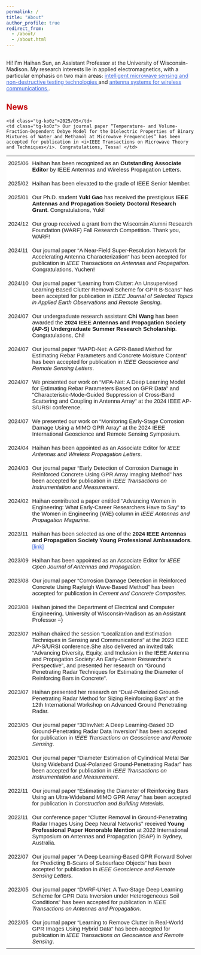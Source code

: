 ```yaml
---
permalink: /
title: "About"
author_profile: true
redirect_from: 
  - /about/
  - /about.html
---
```

<style type="text/css">
.tg  {border:none;border-collapse:collapse;border-spacing:0;}
.tg td{border-style:solid;border-width:0px;font-family:Arial, sans-serif;font-size:14px;overflow:hidden;
  padding:10px 5px;word-break:normal;}
.tg th{border-style:solid;border-width:0px;font-family:Arial, sans-serif;font-size:14px;font-weight:normal;
  overflow:hidden;padding:10px 5px;word-break:normal;}
.tg .tg-ko0z{background-color:#ffffff;border-color:#ffffff;font-size:15px;text-align:left;vertical-align:top}
</style>

<br>
Hi! I'm Haihan Sun, an Assistant Professor at the University of Wisconsin-Madison. My research interests lie in applied electromagnetics, with a particular emphasis on two main areas: <a href="https://haihan-sun.github.io/GPR/"  style="color:#4169e1"> intelligent microwave sensing and non-destructive testing technologies </a> and <a href="https://haihan-sun.github.io/BSA/"  style="color:#4169e1"> antenna systems for wireless communications </a>. <br>






<span style="color:#C5050C">News</span>
------
<table class="tg">
<tbody>
<tr>
<td class="tg-ko0z">2025/06</td>
    <td class="tg-ko0z"> Haihan has been recognized as an <b>Outstanding Associate Editor</b> by IEEE Antennas and Wireless Propagation Letters. </td>
     </tr> 
<tr> 

    <td class="tg-ko0z">2025/05</td>
    <td class="tg-ko0z"> Our journal paper “Temperature- and Volume-Fraction-Dependent Debye Model for the Dielectric Properties of Binary Mixtures of Water and Methanol at Microwave Frequencies” has been accepted for publication in <i>IEEE Transactions on Microwave Theory and Techniques</i>. Congratulations, Tessa! </td>
  </tr> 
<tr>
    <td class="tg-ko0z">2025/02</td>
    <td class="tg-ko0z"> Haihan has been elevated to the grade of IEEE Senior Member. </td>
</tr> 
<tr>
    <td class="tg-ko0z">2025/01</td>
    <td class="tg-ko0z"> Our Ph.D. student <b>Yuki Gao</b> has received the prestigious <b>IEEE Antennas and Propagation Society Doctoral Research Grant</b>. Congratulations, Yuki!  </td>
  </tr> 

<tr>
    <td class="tg-ko0z">2024/12</td>
    <td class="tg-ko0z"> Our group received a grant from the Wisconsin Alumni Research Foundation (WARF) Fall Research Competition. Thank you, WARF! </td>
  </tr> 
  
  <tr>
    <td class="tg-ko0z">2024/11</td>
    <td class="tg-ko0z"> Our journal paper “A Near-Field Super-Resolution Network for Accelerating Antenna Characterization” has been accepted for publication in <i>IEEE Transactions on Antennas and Propagation</i>. Congratulations, Yuchen! </td>
  </tr> 
  <tr>
    <td class="tg-ko0z">2024/10</td>
    <td class="tg-ko0z"> Our journal paper “Learning from Clutter: An Unsupervised Learning-Based Clutter Removal Scheme for GPR B-Scans” has been accepted for publication in <i>IEEE Journal of Selected Topics in Applied Earth Observations and Remote Sensing</i>.  </td>
  </tr> 

  
  <tr>
    <td class="tg-ko0z">2024/07</td>
    <td class="tg-ko0z"> Our undergraduate research assistant <b>Chi Wang</b> has been awarded the <b>2024 IEEE Antennas and Propagation Society (AP-S) Undergraduate Summer Research Scholarship</b>. Congratulations, Chi!  </td>
  </tr>
  
   <tr>
    <td class="tg-ko0z">2024/07</td>
    <td class="tg-ko0z"> Our journal paper “MAPD-Net: A GPR-Based Method for Estimating Rebar Parameters and Concrete Moisture Content” has been accepted for publication in <i>IEEE Geoscience and Remote Sensing Letters</i>.  </td>
  </tr>
     <tr>
    <td class="tg-ko0z">2024/07</td>
    <td class="tg-ko0z"> We presented our work on “MPA-Net: A Deep Learning Model for Estimating Rebar Parameters Based on GPR Data” and "Characteristic-Mode-Guided Suppression of Cross-Band Scattering and Coupling in Antenna Array" at the 2024 IEEE AP-S/URSI conference. </td>
  </tr>
       <tr>
    <td class="tg-ko0z">2024/07</td>
    <td class="tg-ko0z"> We presented our work on “Monitoring Early-Stage Corrosion Damage Using a MIMO GPR Array" at the 2024 IEEE International Geoscience and Remote Sensing Symposium. </td>
  </tr>
     <tr>
    <td class="tg-ko0z">2024/04</td>
    <td class="tg-ko0z"> Haihan has been appointed as an Associate Editor for <i>IEEE Antennas and Wireless Propagation Letters</i>.  </td>
  </tr>
   <tr>
    <td class="tg-ko0z">2024/03</td>
    <td class="tg-ko0z"> Our journal paper “Early Detection of Corrosion Damage in Reinforced Concrete Using GPR Array Imaging Method” has been accepted for publication in <i>IEEE Transactions on Instrumentation and Measurement</i>. </td>
  </tr>
    <tr>
    <td class="tg-ko0z">2024/02</td>
    <td class="tg-ko0z"> Haihan contributed a paper entitled "Advancing Women in Engineering: What Early-Career Researchers Have to Say" to the Women in Engineering (WiE) column in <i>IEEE Antennas and Propagation Magazine</i>. </td>
  </tr>
  <tr>
    <td class="tg-ko0z">2023/11</td>
    <td class="tg-ko0z">Haihan has been selected as one of the <b>2024 IEEE Antennas and Propagation Society Young Professional Ambassadors</b>. <a href="https://ieeeaps.org/committees/2024ypa"  style="color:#4169e1"> [link] </a> </td>
  </tr>
  <tr>
    <td class="tg-ko0z">2023/09</td>
    <td class="tg-ko0z">Haihan has been appointed as an Associate Editor for <i>IEEE Open Journal of Antennas and Propagation</i>. </td>
  </tr>
  <tr>
    <td class="tg-ko0z">2023/08</td>
    <td class="tg-ko0z">Our journal paper “Corrosion Damage Detection in Reinforced Concrete Using Rayleigh Wave-Based Method” has been accepted for publication in <i>Cement and Concrete Composites</i>.</td>
  </tr>
  <tr>
    <td class="tg-ko0z">2023/08</td>
    <td class="tg-ko0z">Haihan joined the Department of Electrical and Computer Engineering, University of Wisconsin-Madison as an Assistant Professor =)</td>
  </tr>
  <tr>
    <td class="tg-ko0z">2023/07</td>
    <td class="tg-ko0z">Haihan chaired the session “Localization and Estimation Techniques in Sensing and Communications” at the 2023 IEEE AP-S/URSI conference.She also delivered an invited talk “Advancing Diversity, Equity, and Inclusion in the IEEE Antenna and Propagation Society: An Early-Career Researcher’s Perspective”, and presented her research on “Ground Penetrating Radar Techniques for Estimating the Diameter of Reinforcing Bars in Concrete”.</td>
  </tr>
  <tr>
    <td class="tg-ko0z">2023/07</td>
    <td class="tg-ko0z">Haihan presented her research on “Dual-Polarized Ground-Penetrating Radar Method for Sizing Reinforcing Bars” at the 12th International Workshop on Advanced Ground Penetrating Radar.</td>
  </tr>
  <tr>
    <td class="tg-ko0z">2023/05</td>
    <td class="tg-ko0z">Our journal paper “3DInvNet: A Deep Learning-Based 3D Ground-Penetrating Radar Data Inversion” has been accepted for publication in <i>IEEE Transactions on Geoscience and Remote Sensing</i>.</td>
  </tr>
  <tr>
    <td class="tg-ko0z">2023/01</td>
    <td class="tg-ko0z">Our journal paper “Diameter Estimation of Cylindrical Metal Bar Using Wideband Dual-Polarized Ground-Penetrating Radar” has been accepted for publication in <i>IEEE Transactions on Instrumentation and Measurement</i>.</td>
  </tr>
  <tr>
    <td class="tg-ko0z">2022/11</td>
    <td class="tg-ko0z">Our journal paper “Estimating the Diameter of Reinforcing Bars Using an Ultra-Wideband MIMO GPR Array” has been accepted for publication in <i>Construction and Building Materials</i>.</td>
  </tr>
  <tr>
    <td class="tg-ko0z">2022/11</td>
    <td class="tg-ko0z">Our conference paper “Clutter Removal in Ground-Penetrating Radar Images Using Deep Neural Networks” received <b>Young Professional Paper Honorable Mention</b> at 2022 International Symposium on Antennas and Propagation (ISAP) in Sydney, Australia.</td>
  </tr>
  <tr>
    <td class="tg-ko0z">2022/07</td>
    <td class="tg-ko0z">Our journal paper “A Deep Learning-Based GPR Forward Solver for Predicting B-Scans of Subsurface Objects” has been accepted for publication in <i>IEEE Geoscience and Remote Sensing Letters</i>.</td>
  </tr>
  <tr>
    <td class="tg-ko0z">2022/05</td>
    <td class="tg-ko0z">Our journal paper “DMRF-UNet: A Two-Stage Deep Learning Scheme for GPR Data Inversion under Heterogeneous Soil Conditions” has been accepted for publication in <i>IEEE Transactions on Antennas and Propagation</i>.</td>
  </tr>
  <tr>
    <td class="tg-ko0z">2022/05</td>
    <td class="tg-ko0z">Our journal paper “Learning to Remove Clutter in Real-World GPR Images Using Hybrid Data” has been accepted for publication in <i>IEEE Transactions on Geoscience and Remote Sensing</i>.</td>
  </tr>
</tbody>
</table>





